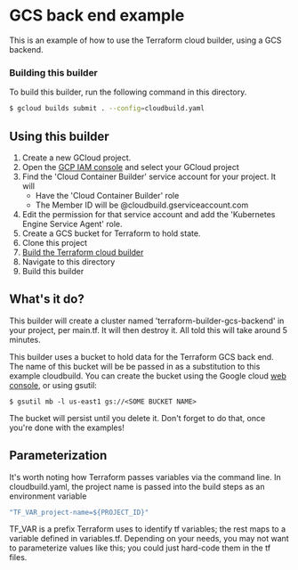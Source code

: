 # GCS back end example

This is an example of how to use the Terraform cloud builder, using a GCS backend.

### Building this builder
To build this builder, run the following command in this directory.
```sh
$ gcloud builds submit . --config=cloudbuild.yaml
```

## Using this builder

1. Create a new GCloud project.
1. Open the [GCP IAM console](https://console.cloud.google.com/iam-admin) and select your GCloud project
1. Find the 'Cloud Container Builder' service account for your project. It will
   - Have the 'Cloud Container Builder' role
   - The Member ID will be <project ID>@cloudbuild.gserviceaccount.com
1. Edit the permission for that service account and add the 'Kubernetes Engine Service Agent' role.
1. Create a GCS bucket for Terraform to hold state.
1. Clone this project
1. [Build the Terraform cloud builder](../../README.markdown)
1. Navigate to this directory
1. Build this builder

## What's it do?
This builder will create a cluster named 'terraform-builder-gcs-backend' in your project, per main.tf. It will then destroy it. All told this will take around 5 minutes.

This builder uses a bucket to hold data for the Terraform GCS back end. The name of this bucket will be be passed in as a substitution to this example cloudbuild. You can create the bucket using the Google cloud [web console](https://console.cloud.google.com/storage/browser), or using gsutil:

```$ gsutil mb -l us-east1 gs://<SOME BUCKET NAME>```

The bucket will persist until you delete it. Don't forget to do that, once you're done with the examples!

## Parameterization
It's worth noting how Terraform passes variables via the command line. In cloudbuild.yaml, the project name is passed into the build steps as an environment variable
```yaml
"TF_VAR_project-name=${PROJECT_ID}"
```
TF_VAR is a prefix Terraform uses to identify tf variables; the rest maps to a variable defined in variables.tf. Depending on your needs, you may not want to parameterize values like this; you could just hard-code them in the tf files.

